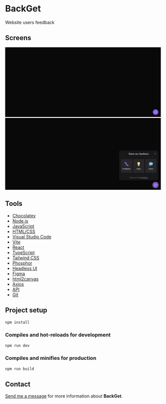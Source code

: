 # BackGet

Website users feedback

## Screens

![Home 1](https://github.com/leandroslopes/backget/blob/main/home_screen.png "Home 1")
![Home 2](https://github.com/leandroslopes/backget/blob/main/home_screen_2.png "Home 2")

## Tools

* [Chocolatey](https://chocolatey.org/ "Chocolatey")
* [Node.js](https://nodejs.org/en/ "Node.js")
* [JavaScript](https://developer.mozilla.org/pt-BR/docs/Web/JavaScript "JavaScript")
* [HTML/CSS](https://www.w3schools.com/ "HTML/CSS")
* [Visual Studio Code](https://code.visualstudio.com/ "Visual Studio Code")
* [Vite](https://vitejs.dev/ "Vite")
* [React](https://pt-br.reactjs.org/ "React")
* [TypeScript](https://www.typescriptlang.org/ "TypeScript")
* [Tailwind CSS](https://tailwindcss.com/ "Tailwind CSS")
* [Phosphor](https://phosphoricons.com/ "Phosphor")
* [Headless UI](https://headlessui.dev/ "Headless UI")
* [Figma](https://www.figma.com/ "Figma")
* [html2canvas](https://html2canvas.hertzen.com/ "html2canvas")
* [Axios](https://axios-http.com/ptbr/ "Axios")
* [API](https://www.redhat.com/pt-br/topics/api/what-is-a-rest-api "API")
* [Git](https://git-scm.com/ "Git")

## Project setup
```
npm install
```

### Compiles and hot-reloads for development
```
npm run dev
```

### Compiles and minifies for production
```
npm run build
```

## Contact

[Send me a message](mailto:programador.leandrolopes@gmail.com "Send me a message") for more information about <b>BackGet</b>.